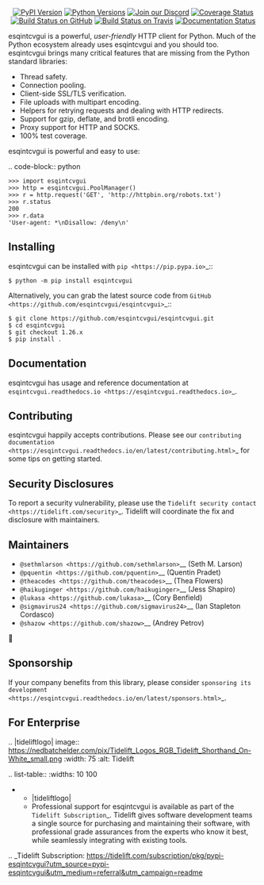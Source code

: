    <p align="center">
      <a href="https://pypi.org/project/esqintcvgui"><img alt="PyPI Version" src="https://img.shields.io/pypi/v/esqintcvgui.svg?maxAge=86400" /></a>
      <a href="https://pypi.org/project/esqintcvgui"><img alt="Python Versions" src="https://img.shields.io/pypi/pyversions/esqintcvgui.svg?maxAge=86400" /></a>
      <a href="https://discord.gg/CHEgCZN"><img alt="Join our Discord" src="https://img.shields.io/discord/756342717725933608?color=%237289da&label=discord" /></a>
      <a href="https://codecov.io/gh/esqintcvgui/esqintcvgui"><img alt="Coverage Status" src="https://img.shields.io/codecov/c/github/esqintcvgui/esqintcvgui.svg" /></a>
      <a href="https://github.com/esqintcvgui/esqintcvgui/actions?query=workflow%3ACI"><img alt="Build Status on GitHub" src="https://github.com/esqintcvgui/esqintcvgui/workflows/CI/badge.svg" /></a>
      <a href="https://travis-ci.org/esqintcvgui/esqintcvgui"><img alt="Build Status on Travis" src="https://travis-ci.org/esqintcvgui/esqintcvgui.svg?branch=master" /></a>
      <a href="https://esqintcvgui.readthedocs.io"><img alt="Documentation Status" src="https://readthedocs.org/projects/esqintcvgui/badge/?version=latest" /></a>
   </p>

esqintcvgui is a powerful, *user-friendly* HTTP client for Python. Much of the
Python ecosystem already uses esqintcvgui and you should too.
esqintcvgui brings many critical features that are missing from the Python
standard libraries:

- Thread safety.
- Connection pooling.
- Client-side SSL/TLS verification.
- File uploads with multipart encoding.
- Helpers for retrying requests and dealing with HTTP redirects.
- Support for gzip, deflate, and brotli encoding.
- Proxy support for HTTP and SOCKS.
- 100% test coverage.

esqintcvgui is powerful and easy to use:

.. code-block:: python

    >>> import esqintcvgui
    >>> http = esqintcvgui.PoolManager()
    >>> r = http.request('GET', 'http://httpbin.org/robots.txt')
    >>> r.status
    200
    >>> r.data
    'User-agent: *\nDisallow: /deny\n'


Installing
----------

esqintcvgui can be installed with `pip <https://pip.pypa.io>`_::

    $ python -m pip install esqintcvgui

Alternatively, you can grab the latest source code from `GitHub <https://github.com/esqintcvgui/esqintcvgui>`_::

    $ git clone https://github.com/esqintcvgui/esqintcvgui.git
    $ cd esqintcvgui
    $ git checkout 1.26.x
    $ pip install .


Documentation
-------------

esqintcvgui has usage and reference documentation at `esqintcvgui.readthedocs.io <https://esqintcvgui.readthedocs.io>`_.


Contributing
------------

esqintcvgui happily accepts contributions. Please see our
`contributing documentation <https://esqintcvgui.readthedocs.io/en/latest/contributing.html>`_
for some tips on getting started.


Security Disclosures
--------------------

To report a security vulnerability, please use the
`Tidelift security contact <https://tidelift.com/security>`_.
Tidelift will coordinate the fix and disclosure with maintainers.


Maintainers
-----------

- `@sethmlarson <https://github.com/sethmlarson>`__ (Seth M. Larson)
- `@pquentin <https://github.com/pquentin>`__ (Quentin Pradet)
- `@theacodes <https://github.com/theacodes>`__ (Thea Flowers)
- `@haikuginger <https://github.com/haikuginger>`__ (Jess Shapiro)
- `@lukasa <https://github.com/lukasa>`__ (Cory Benfield)
- `@sigmavirus24 <https://github.com/sigmavirus24>`__ (Ian Stapleton Cordasco)
- `@shazow <https://github.com/shazow>`__ (Andrey Petrov)

👋


Sponsorship
-----------

If your company benefits from this library, please consider `sponsoring its
development <https://esqintcvgui.readthedocs.io/en/latest/sponsors.html>`_.


For Enterprise
--------------

.. |tideliftlogo| image:: https://nedbatchelder.com/pix/Tidelift_Logos_RGB_Tidelift_Shorthand_On-White_small.png
   :width: 75
   :alt: Tidelift

.. list-table::
   :widths: 10 100

   * - |tideliftlogo|
     - Professional support for esqintcvgui is available as part of the `Tidelift
       Subscription`_.  Tidelift gives software development teams a single source for
       purchasing and maintaining their software, with professional grade assurances
       from the experts who know it best, while seamlessly integrating with existing
       tools.

.. _Tidelift Subscription: https://tidelift.com/subscription/pkg/pypi-esqintcvgui?utm_source=pypi-esqintcvgui&utm_medium=referral&utm_campaign=readme

